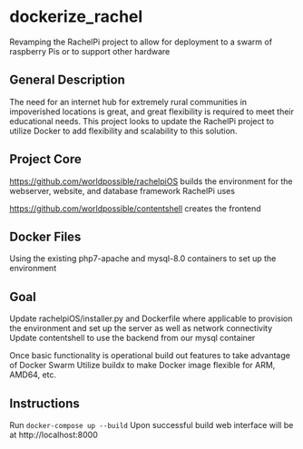 # dockerize_rachel
Revamping the RachelPi project to allow for deployment to a swarm of raspberry Pis or to support other hardware

## General Description
The need for an internet hub for extremely rural communities in impoverished locations is great, and great flexibility is required to meet their educational needs. This project looks to update the RachelPi project to utilize Docker to add flexibility and scalability to this solution.

## Project Core
https://github.com/worldpossible/rachelpiOS builds the environment for the webserver, website, and database framework RachelPi uses

https://github.com/worldpossible/contentshell creates the frontend

## Docker Files
Using the existing php7-apache and mysql-8.0 containers to set up the environment

## Goal
Update rachelpiOS/installer.py and Dockerfile where applicable to provision the environment and set up the server as well as network connectivity
Update contentshell to use the backend from our mysql container

Once basic functionality is operational build out features to take advantage of Docker Swarm
Utilize buildx to make Docker image flexible for ARM, AMD64, etc.

## Instructions
Run `docker-compose up --build`
Upon successful build web interface will be at http://localhost:8000
